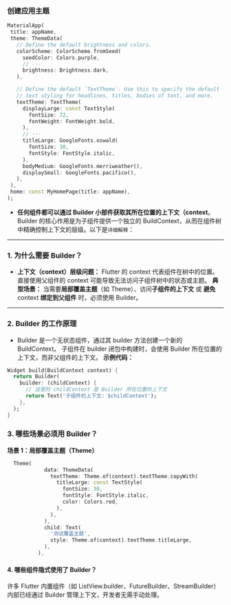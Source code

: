 ### 创建应用主题
 ```dart
 MaterialApp(
  title: appName,
  theme: ThemeData(
    // Define the default brightness and colors.
    colorScheme: ColorScheme.fromSeed(
      seedColor: Colors.purple,
      // ···
      brightness: Brightness.dark,
    ),

    // Define the default `TextTheme`. Use this to specify the default
    // text styling for headlines, titles, bodies of text, and more.
    textTheme: TextTheme(
      displayLarge: const TextStyle(
        fontSize: 72,
        fontWeight: FontWeight.bold,
      ),
      // ···
      titleLarge: GoogleFonts.oswald(
        fontSize: 30,
        fontStyle: FontStyle.italic,
      ),
      bodyMedium: GoogleFonts.merriweather(),
      displaySmall: GoogleFonts.pacifico(),
    ),
  ),
  home: const MyHomePage(title: appName),
);
 ```

 * **​任何组件都可以通过 Builder 小部件获取其所在位置的上下文（context**​​。Builder 的核心作用是为子组件提供一个独立的 BuildContext，从而在组件树中精确控制上下文的层级。以下是`详细解释`：
 ***

### 1. 为什么需要 Builder？​​
* **​上下文（context）层级问题​​：**
Flutter 的 context 代表组件在树中的位置。直接使用父组件的 context 可能导致无法访问子组件树中的状态或主题。
​**​典型场景​​：**
当需要**局部覆盖主题**​​（如 Theme）、​​访问**子组件的上下文**​​ 或 **​​避免** context **绑定到父组件**​​ 时，必须使用 Builder。
---
### 2. Builder 的工作原理​​

* Builder 是一个无状态组件，通过其 builder 方法创建一个新的 BuildContext。
子组件在 builder 闭包中构建时，会使用 Builder 所在位置的上下文，而非父组件的上下文。
  **示例代码：**
```dart
Widget build(BuildContext context) {
  return Builder(
    builder: (childContext) {
      // 这里的 childContext 是 Builder 所在位置的上下文
      return Text('子组件的上下文: $childContext');
    },
  );
}
```
### ​​3. 哪些场景必须用 Builder？​​
**场景 1：局部覆盖主题（Theme）​**
```dart
  Theme(
            data: ThemeData(
              textTheme: Theme.of(context).textTheme.copyWith(
                titleLarge: const TextStyle(
                  fontSize: 30,
                  fontStyle: FontStyle.italic,
                  color: Colors.red,
                ),
              ),
            ),
            child: Text(
              '测试覆盖主题',
              style: Theme.of(context).textTheme.titleLarge,
            ),
          ),
```

#### ​4. 哪些组件隐式使用了 Builder？​​
许多 Flutter 内置组件（如 ListView.builder、FutureBuilder、StreamBuilder）内部已经通过 Builder 管理上下文，开发者无需手动处理。
